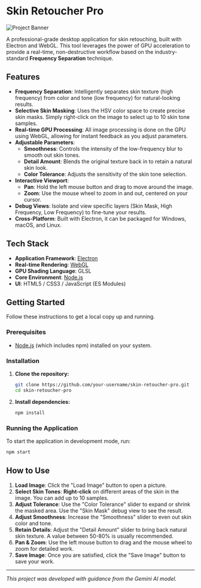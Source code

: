 # Skin Retoucher Pro

![Project Banner](https://i.imgur.com/your-banner-image.png) <!-- 您可以替換成自己的專案橫幅圖片 -->

A professional-grade desktop application for skin retouching, built with Electron and WebGL. This tool leverages the power of GPU acceleration to provide a real-time, non-destructive workflow based on the industry-standard **Frequency Separation** technique.

## Features

- **Frequency Separation**: Intelligently separates skin texture (high frequency) from color and tone (low frequency) for natural-looking results.
- **Selective Skin Masking**: Uses the HSV color space to create precise skin masks. Simply right-click on the image to select up to 10 skin tone samples.
- **Real-time GPU Processing**: All image processing is done on the GPU using WebGL, allowing for instant feedback as you adjust parameters.
- **Adjustable Parameters**:
    - **Smoothness**: Controls the intensity of the low-frequency blur to smooth out skin tones.
    - **Detail Amount**: Blends the original texture back in to retain a natural skin look.
    - **Color Tolerance**: Adjusts the sensitivity of the skin tone selection.
- **Interactive Viewport**:
    - **Pan**: Hold the left mouse button and drag to move around the image.
    - **Zoom**: Use the mouse wheel to zoom in and out, centered on your cursor.
- **Debug Views**: Isolate and view specific layers (Skin Mask, High Frequency, Low Frequency) to fine-tune your results.
- **Cross-Platform**: Built with Electron, it can be packaged for Windows, macOS, and Linux.

## Tech Stack

- **Application Framework**: [Electron](https://www.electronjs.org/)
- **Real-time Rendering**: [WebGL](https://get.webgl.org/)
- **GPU Shading Language**: GLSL
- **Core Environment**: [Node.js](https://nodejs.org/)
- **UI**: HTML5 / CSS3 / JavaScript (ES Modules)

## Getting Started

Follow these instructions to get a local copy up and running.

### Prerequisites

- [Node.js](https://nodejs.org/) (which includes npm) installed on your system.

### Installation

1.  **Clone the repository:**
    ```sh
    git clone https://github.com/your-username/skin-retoucher-pro.git
    cd skin-retoucher-pro
    ```

2.  **Install dependencies:**
    ```sh
    npm install
    ```

### Running the Application

To start the application in development mode, run:

```sh
npm start
```

## How to Use

1.  **Load Image**: Click the "Load Image" button to open a picture.
2.  **Select Skin Tones**: **Right-click** on different areas of the skin in the image. You can add up to 10 samples.
3.  **Adjust Tolerance**: Use the "Color Tolerance" slider to expand or shrink the masked area. Use the "Skin Mask" debug view to see the result.
4.  **Adjust Smoothness**: Increase the "Smoothness" slider to even out skin color and tone.
5.  **Retain Details**: Adjust the "Detail Amount" slider to bring back natural skin texture. A value between 50-80% is usually recommended.
6.  **Pan & Zoom**: Use the left mouse button to drag and the mouse wheel to zoom for detailed work.
7.  **Save Image**: Once you are satisfied, click the "Save Image" button to save your work.

---

*This project was developed with guidance from the Gemini AI model.*
